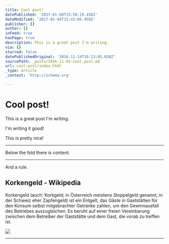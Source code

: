 ```yaml
---
title: Cool post!
datePublished: '2017-01-08T15:58:18.456Z'
dateModified: '2017-01-04T15:43:06.459Z'
publisher: {}
author: []
inFeed: true
hasPage: true
description: This is a great post I'm writing.
via: {}
starred: false
datePublishedOriginal: '2016-11-14T16:13:05.038Z'
sourcePath: _posts/2016-11-03-cool-post.md
url: cool-post/index.html
_type: Article
_context: 'http://schema.org'

---
```

# Cool post!

This is a great post I'm writing.

I'm writing it good!

This is pretty nice!

---

Below the fold there is content.

---

And a rule.

<article style=""><h1>Korkengeld - Wikipedia</h1><p>Korkengeld (auch: Korkgeld; in Österreich meistens Stoppelgeld genannt, in der Schweiz eher Zapfengeld) ist ein Entgelt, das Gäste in Gaststätten für den Konsum selbst mitgebrachter Getränke zahlen, um den Gewinnausfall des Betriebes auszugleichen. Es beruht auf einer freien Vereinbarung zwischen dem Betreiber der Gaststätte und dem Gast, die vorab zu treffen ist.</p></article>

![](https://imgflo.herokuapp.com/graph/2b2431f8e7ba7b0/c8021ad0d0f76367636f621f0c79af7c/noop.jpg?input=https%3A%2F%2Fupload.wikimedia.org%2Fwikipedia%2Fcommons%2Fa%2Fa3%2FKorken.jpg)

---